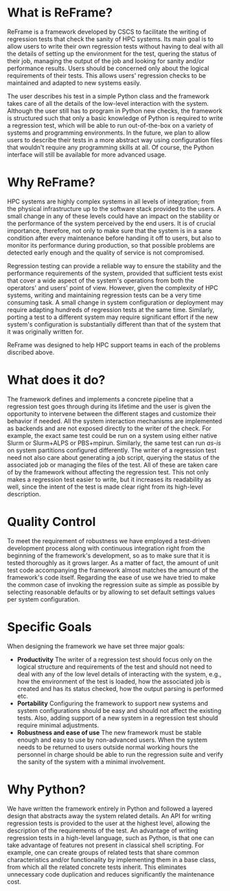 # What is ReFrame?

ReFrame is a framework developed by CSCS to facilitate the writing of regression tests that check the sanity of HPC systems.
Its main goal is to allow users to write their own regression tests without having to deal with all the details of setting up the environment for the test, quering the status of their job, managing the output of the job and looking for sanity and/or performance results.
Users should be concerned only about the logical requirements of their tests.
This allows users' regression checks to be maintained and adapted to new systems easily.

The user describes his test in a simple Python class and the framework takes care of all the details of the low-level interaction with the system.
Although the user still has to program in Python new checks, the framework is structured such that only a basic knowledge of Python is required to write a regression test, which will be able to run out-of-the-box on a variety of systems and programming environments.
In the future, we plan to allow users to describe their tests in a more abstract way using configuration files that wouldn't require any programming skills at all.
Of course, the Python interface will still be available for more advanced usage.

# Why ReFrame?

HPC systems are highly complex systems in all levels of integration;
from the physical infrastructure up to the software stack provided to the users.
A small change in any of these levels could have an impact on the stability or the performance of the system perceived by the end users.
It is of crucial importance, therefore, not only to make sure that the system is in a sane condition after every maintenance before handing it off to users, but also to monitor its performance during production, so that possible problems are detected early enough and the quality of service is not compromised.

Regression testing can provide a reliable way to ensure the stability and the performance requirements of the system, provided that sufficient tests exist that cover a wide aspect of the system's operations from both the operators' and users' point of view.
However, given the complexity of HPC systems, writing and maintaining regression tests can be a very time consuming task.
A small change in system configuration or deployment may require adapting hundreds of regression tests at the same time.
Similarly, porting a test to a different system may require significant effort if the new system's configuration is substantially different than that of the system that it was originally written for.

ReFrame was designed to help HPC support teams in each of the problems discribed above.

# What does it do?

The framework defines and implements a concrete pipeline that a regression test goes through during its lifetime and the user is given the opportunity to intervene between the different stages and customize their behavior if needed.
All the system interaction mechanisms are implemented as backends and are not exposed directly to the writer of the check.
For example, the exact same test could be run on a system using either native Slurm or Slurm+ALPS or PBS+mpirun.
Similarly, the same test can run *as-is* on system partitions configured differently.
The writer of a regression test need not also care about generating a job script, querying the status of the associated job or managing the files of the test.
All of these are taken care of by the framework without affecting the regression test.
This not only makes a regression test easier to write, but it increases its readability as well, since the intent of the test is made clear right from its high-level description.

# Quality Control
To meet the requirement of robustness we have employed a test-driven development process along with continuous integration right from the beginning of the framework's development, so as to make sure that it is tested thoroughly as it grows larger.
As a matter of fact, the amount of unit test code accompanying the framework almost matches the amount of the framework's code itself.
Regarding the ease of use we have tried to make the common case of invoking the regression suite as simple as possible by selecting reasonable defaults or by allowing to set default settings values per system configuration.


# Specific Goals

When designing the framework we have set three major goals:

* __Productivity__
  The writer of a regression test should focus only on the logical structure and requirements of the test and should not need to deal with any of the low level details of interacting with the system, e.g., how the environment of the test is loaded, how the associated job is created and has its status checked, how the output parsing is performed etc.
* __Portability__
  Configuring the framework to support new systems and system configurations should be easy and should not affect the existing tests.
  Also, adding support of a new system in a regression test should require minimal adjustments.
* __Robustness and ease of use__
  The new framework must be stable enough and easy to use by non-advanced users.
  When the system needs to be returned to users outside normal working hours the personnel in charge should be able to run the regression suite and verify the sanity of the system with a minimal involvement.

# Why Python?

We have written the framework entirely in Python and followed a layered design that abstracts away the system related details.
An API for writing regression tests is provided to the user at the highest level, allowing the description of the requirements of the test.
An advantage of writing regression tests in a high-level language, such as Python, is that one can take advantage of features not present in classical shell scripting.
For example, one can create groups of related tests that share common characteristics and/or functionality by implementing them in a base class, from which all the related concrete tests inherit.
This eliminates unnecessary code duplication and reduces significantly the maintenance cost.

